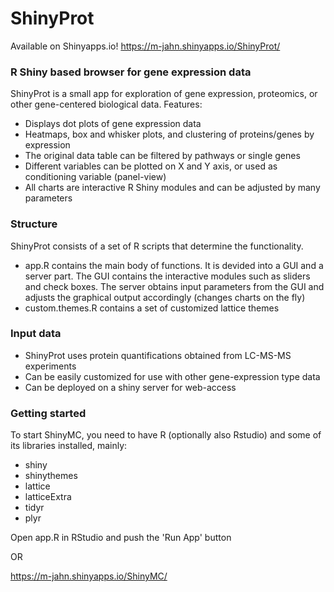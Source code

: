 # ShinyProt

Available on Shinyapps.io!
https://m-jahn.shinyapps.io/ShinyProt/

### R Shiny based browser for gene expression data

ShinyProt is a small app for exploration of gene expression, proteomics, or other gene-centered biological data.
Features:

- Displays dot plots of gene expression data
- Heatmaps, box and whisker plots, and clustering of proteins/genes by expression
- The original data table can be filtered by pathways or single genes
- Different variables can be plotted on X and Y axis, or used as conditioning variable (panel-view)
- All charts are interactive R Shiny modules and can be adjusted by many parameters

### Structure

ShinyProt consists of a set of R scripts that determine the functionality.

- app.R contains the main body of functions. It is devided into a GUI and a server part. The GUI contains the interactive modules such as sliders and check boxes. The server obtains input parameters from the GUI and adjusts the graphical output accordingly (changes charts on the fly)
- custom.themes.R contains a set of customized lattice themes

### Input data

- ShinyProt uses protein quantifications obtained from LC-MS-MS experiments
- Can be easily customized for use with other gene-expression type data
- Can be deployed on a shiny server for web-access

### Getting started

To start ShinyMC, you need to have R (optionally also Rstudio) and some of its libraries installed, mainly:

- shiny
- shinythemes
- lattice
- latticeExtra
- tidyr
- plyr

Open app.R in RStudio and push the 'Run App' button

OR

https://m-jahn.shinyapps.io/ShinyMC/
